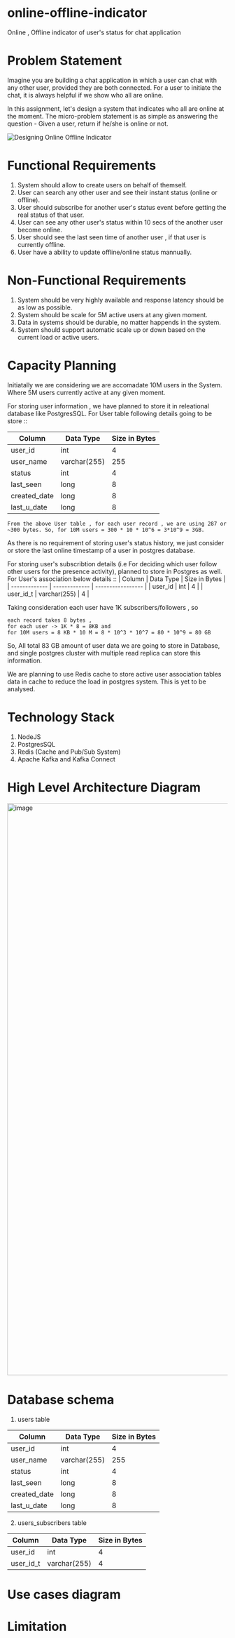 # online-offline-indicator
Online , Offline indicator of user's status for chat application

# Problem Statement

Imagine you are building a chat application in which a user can chat with any other user, provided they are both connected. For a user to initiate the chat, it is always helpful if we show who all are online.

In this assignment, let's design a system that indicates who all are online at the moment. The micro-problem statement is as simple as answering the question - Given a user, return if he/she is online or not.

![Designing Online Offline Indicator](https://user-images.githubusercontent.com/4745789/138017480-1f7c30ce-50f2-4a50-99b5-1cf7f0778caa.png)

# Functional Requirements

1. System should allow to create users on behalf of themself.
2. User can search any other user and see their instant status (online or offline).
3. User should subscribe for another user's status event before getting the real status of that user.
4. User can see any other user's status within 10 secs of the another user become online.
5. User should see the last seen time of another user , if that user is currently offline.
6. User have a ability to update offline/online status mannually.


# Non-Functional Requirements

1. System should be very highly available and response latency should be as low as possible.
2. System should be scale for 5M active users at any given moment.
3. Data in systems should be durable, no matter happends in the system.
4. System should support automatic scale up or down based on the current load or active users.

# Capacity Planning

Initiatally we are considering we are accomadate 10M users in the System. Where 5M users currently active at any given moment.

For storing user information , we have planned to store it in releational database like PostgresSQL. 
For User table following details going to be store :: 

| Column        | Data Type     | Size in Bytes     |
| ------------- | ------------- | ----------------- |
| user_id       | int           | 4                 |
| user_name     | varchar(255)  | 255               | 
| status        | int           | 4                 |
| last_seen     | long          | 8                 |
| created_date  | long          | 8                 |
| last_u_date   | long          | 8                 |
```
From the above User table , for each user record , we are using 287 or ~300 bytes. So, for 10M users = 300 * 10 * 10^6 = 3*10^9 = 3GB.
```
As there is no requirement of storing user's status history, we just consider or store the last online timestamp of a user in postgres database.

For storing user's subscribtion details (i.e For deciding which user follow other users for the presence activity), planned to store in Postgres as well. 
For User's association below details ::
| Column        | Data Type     | Size in Bytes     |
| ------------- | ------------- | ----------------- |
| user_id       | int           | 4                 |
| user_id_t     | varchar(255)  | 4                 | 

Taking consideration each user have 1K subscribers/followers , so 
```
each record takes 8 bytes ,
for each user -> 1K * 8 = 8KB and 
for 10M users = 8 KB * 10 M = 8 * 10^3 * 10^7 = 80 * 10^9 = 80 GB 
```
So, All total 83 GB amount of user data we are going to store in Database, and single postgres cluster with multiple read replica can store this information.

We are planning to use Redis cache to store active user association tables data in cache to reduce the load in postgres system. This is yet to be analysed.

# Technology Stack
1. NodeJS
2. PostgresSQL
3. Redis (Cache and Pub/Sub System)
4. Apache Kafka and Kafka Connect

# High Level Architecture Diagram
<img width="1304" alt="image" src="https://user-images.githubusercontent.com/22850961/233852988-57cba7e5-5bfd-4768-afac-24f42f18fb54.png">

# Database schema
1. users table

| Column        | Data Type     | Size in Bytes     |
| ------------- | ------------- | ----------------- |
| user_id       | int           | 4                 |
| user_name     | varchar(255)  | 255               | 
| status        | int           | 4                 |
| last_seen     | long          | 8                 |
| created_date  | long          | 8                 |
| last_u_date   | long          | 8                 |

2. users_subscribers table

| Column        | Data Type     | Size in Bytes     |
| ------------- | ------------- | ----------------- |
| user_id       | int           | 4                 |
| user_id_t     | varchar(255)  | 4                 | 

# Use cases diagram

# Limitation


